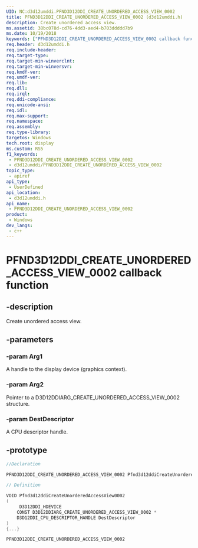 ```yaml
---
UID: NC:d3d12umddi.PFND3D12DDI_CREATE_UNORDERED_ACCESS_VIEW_0002
title: PFND3D12DDI_CREATE_UNORDERED_ACCESS_VIEW_0002 (d3d12umddi.h)
description: Create unordered access view.
ms.assetid: 38bc078d-cd76-4dd3-aed4-b703ddddd7b9
ms.date: 10/19/2018
keywords: ["PFND3D12DDI_CREATE_UNORDERED_ACCESS_VIEW_0002 callback function"]
req.header: d3d12umddi.h
req.include-header: 
req.target-type: 
req.target-min-winverclnt: 
req.target-min-winversvr: 
req.kmdf-ver: 
req.umdf-ver: 
req.lib: 
req.dll: 
req.irql: 
req.ddi-compliance: 
req.unicode-ansi: 
req.idl: 
req.max-support: 
req.namespace: 
req.assembly: 
req.type-library: 
targetos: Windows
tech.root: display
ms.custom: RS5
f1_keywords:
 - PFND3D12DDI_CREATE_UNORDERED_ACCESS_VIEW_0002
 - d3d12umddi/PFND3D12DDI_CREATE_UNORDERED_ACCESS_VIEW_0002
topic_type:
 - apiref
api_type:
 - UserDefined
api_location:
 - d3d12umddi.h
api_name:
 - PFND3D12DDI_CREATE_UNORDERED_ACCESS_VIEW_0002
product:
 - Windows
dev_langs:
 - c++
---
```


# PFND3D12DDI_CREATE_UNORDERED_ACCESS_VIEW_0002 callback function


## -description

Create unordered access view.

## -parameters

### -param Arg1

A handle to the display device (graphics context).

### -param Arg2

Pointer to a D3D12DDIARG_CREATE_UNORDERED_ACCESS_VIEW_0002 structure.

### -param DestDescriptor

A CPU descriptor handle.

## -prototype

```cpp
//Declaration

PFND3D12DDI_CREATE_UNORDERED_ACCESS_VIEW_0002 Pfnd3d12ddiCreateUnorderedAccessView0002; 

// Definition

VOID Pfnd3d12ddiCreateUnorderedAccessView0002 
(
	 D3D12DDI_HDEVICE
	CONST D3D12DDIARG_CREATE_UNORDERED_ACCESS_VIEW_0002 *
	D3D12DDI_CPU_DESCRIPTOR_HANDLE DestDescriptor
)
{...}

PFND3D12DDI_CREATE_UNORDERED_ACCESS_VIEW_0002 


```

